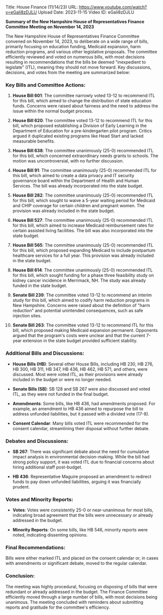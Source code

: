 Title: House Finance (11/14/23)
URL: https://www.youtube.com/watch?v=eGaIi8zDJLU
Upload Date: 2023-11-15
Video ID: eGaIi8zDJLU

**Summary of the New Hampshire House of Representatives Finance Committee Meeting on November 14, 2023**

The New Hampshire House of Representatives Finance Committee convened on November 14, 2023, to deliberate on a wide range of bills, primarily focusing on education funding, Medicaid expansion, harm reduction programs, and various other legislative proposals. The committee efficiently reviewed and voted on numerous bills, with most decisions resulting in recommendations that the bills be deemed "inexpedient to legislate" (ITL), meaning they should not move forward. Key discussions, decisions, and votes from the meeting are summarized below:

### Key Bills and Committee Actions:

1. **House Bill 601**: The committee narrowly voted 13-12 to recommend ITL for this bill, which aimed to change the distribution of state education funds. Concerns were raised about fairness and the need to address the issue within the normal budget process.

2. **House Bill 620**: The committee voted 13-12 to recommend ITL for this bill, which proposed establishing a Division of Early Learning in the Department of Education for a pre-kindergarten pilot program. Critics argued it duplicated existing programs like Head Start and lacked measurable benefits.

3. **House Bill 638**: The committee unanimously (25-0) recommended ITL for this bill, which concerned extraordinary needs grants to schools. The motion was uncontroversial, with no further discussion.

4. **House Bill 91**: The committee unanimously (25-0) recommended ITL for this bill, which aimed to create a data privacy and IT security governance board within the Department of Health and Human Services. The bill was already incorporated into the state budget.

5. **House Bill 282**: The committee unanimously (25-0) recommended ITL for this bill, which sought to waive a 5-year waiting period for Medicaid and CHIP coverage for certain children and pregnant women. The provision was already included in the state budget.

6. **House Bill 527**: The committee unanimously (25-0) recommended ITL for this bill, which aimed to increase Medicaid reimbursement rates for certain assisted living facilities. The bill was also incorporated into the state budget.

7. **House Bill 565**: The committee unanimously (25-0) recommended ITL for this bill, which proposed expanding Medicaid to include postpartum healthcare services for a full year. This provision was already included in the state budget.

8. **House Bill 614**: The committee unanimously (25-0) recommended ITL for this bill, which sought funding for a phase three feasibility study on kidney cancer incidence in Merrimack, NH. The study was already funded in the state budget.

9. **Senate Bill 239**: The committee voted 13-12 to recommend an interim study for this bill, which aimed to codify harm reduction programs in New Hampshire. Concerns were raised about the definition of "harm reduction" and potential unintended consequences, such as safe injection sites.

10. **Senate Bill 263**: The committee voted 13-12 to recommend ITL for this bill, which proposed making Medicaid expansion permanent. Opponents argued that the program's costs were unclear and that the current 7-year extension in the state budget provided sufficient stability.

### Additional Bills and Discussions:

- **House Bills (HB)**: Several other House Bills, including HB 230, HB 276, HB 300, HB 311, HB 347, HB 436, HB 462, HB 571, and others, were discussed. Most were voted ITL, as their provisions were already included in the budget or were no longer needed.
  
- **Senate Bills (SB)**: SB 128 and SB 267 were also discussed and voted ITL, as they were not funded in the final budget.

- **Amendments**: Some bills, like HB 436, had amendments proposed. For example, an amendment to HB 436 aimed to repurpose the bill to address unfunded liabilities, but it passed with a divided vote (17-8).

- **Consent Calendar**: Many bills voted ITL were recommended for the consent calendar, streamlining their disposal without further debate.

### Debates and Discussions:

- **SB 267**: There was significant debate about the need for cumulative impact analysis in environmental decision-making. While the bill had strong policy support, it was voted ITL due to financial concerns about hiring additional staff post-budget.

- **HB 436**: Representative Maguire proposed an amendment to redirect funds to pay down unfunded liabilities, arguing it was financially prudent.

### Votes and Minority Reports:

- **Votes**: Votes were consistently 25-0 or near-unanimous for most bills, indicating broad agreement that the bills were unnecessary or already addressed in the budget.

- **Minority Reports**: On some bills, like HB 546, minority reports were noted, indicating dissenting opinions.

### Final Recommendations:

Bills were either marked ITL and placed on the consent calendar or, in cases with amendments or significant debate, moved to the regular calendar.

### Conclusion:

The meeting was highly procedural, focusing on disposing of bills that were redundant or already addressed in the budget. The Finance Committee efficiently moved through a large number of bills, with most decisions being unanimous. The meeting concluded with reminders about submitting reports and gratitude for the committee's efficiency.